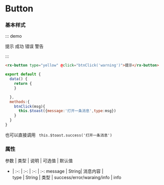 # Button

### 基本样式
::: demo
<div style="max-width:500px">
  <rx-button type="blue" @click="btnClick('info')">提示</rx-button>
  <rx-button type="green" @click="btnClick('success')">成功</rx-button>
  <rx-button type="red" @click="btnClick('error')">错误</rx-button>
  <rx-button type="yellow" @click="btnClick('warning')">警告</rx-button>
</div>

<script>
export default {
  data() {
    return {
    }

  },
  methods:{
    btnClick(msg){
      this.$toast({message:'打开一条消息',type:msg})
    }
  }
}
</script>

:::

```html
<rx-button type="yellow" @click="btnClick('warning')">提示</rx-button>
```

``` javascript 
export default {
  data() {
    return {
    }

  },
  methods:{
    btnClick(msg){
      this.$toast({message:'打开一条消息',type:msg})
    }
  }
}
```
也可以直接调用 ` this.$toast.success('打开一条消息')`

### 属性

参数 | 类型 | 说明 | 可选值 | 默认值 
- | :-: | :-: | :-: | :-:
message | String| 消息内容 |  
type | String | 类型 | success/error/waraing/info | info
